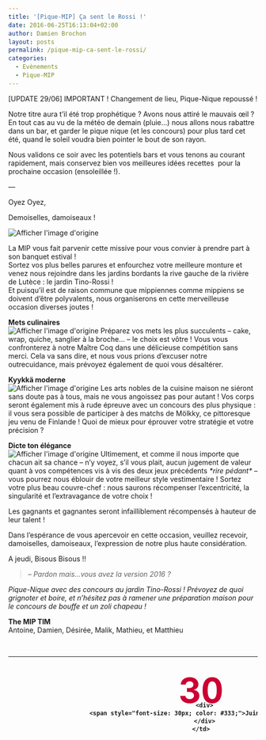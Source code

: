 ```yaml
---
title: '[Pique-MIP] Ça sent le Rossi !'
date: 2016-06-25T16:13:04+02:00
author: Damien Brochon
layout: posts
permalink: /pique-mip-ca-sent-le-rossi/
categories:
  - Evènements
  - Pique-MIP
---
```

[UPDATE 29/06] IMPORTANT ! Changement de lieu, Pique-Nique repoussé !

Notre titre aura t&#8217;il été trop prophétique ? Avons nous attiré le mauvais œil ? En tout cas au vu de la météo de demain (pluie&#8230;) nous allons nous rabattre dans un bar, et garder le pique nique (et les concours) pour plus tard cet été, quand le soleil voudra bien pointer le bout de son rayon.

Nous validons ce soir avec les potentiels bars et vous tenons au courant rapidement, mais conservez bien vos meilleures idées recettes  pour la prochaine occasion (ensoleillée !).

&#8212;

Oyez Oyez,

Demoiselles, damoiseaux !

<img id="il_fi" class="alignright" src="https://paris1900.lartnouveau.com/paris05/squares/jardin_tino_rossi/1jard_tross1.JPG" alt="Afficher l'image d'origine" width="292" height="194" /> 

La MIP vous fait parvenir cette missive pour vous convier à prendre part à son banquet estival !  
Sortez vos plus belles parures et enfourchez votre meilleure monture et venez nous rejoindre dans les jardins bordants la rive gauche de la rivière de Lutèce : le jardin Tino-Rossi !  
Et puisqu&#8217;il est de raison commune que mippiennes comme mippiens se doivent d&#8217;être polyvalents, nous organiserons en cette merveilleuse occasion diverses joutes !

**Mets culinaires**  
<img id="il_fi" class="alignleft" src="https://upload.wikimedia.org/wikipedia/commons/thumb/1/17/Pasca.JPG/300px-Pasca.JPG" alt="Afficher l'image d'origine" width="66" height="65" /> Préparez vos mets les plus succulents &#8211; cake, wrap, quiche, sanglier à la broche&#8230; &#8211; le choix est vôtre ! Vous vous confronterez à notre Maître Coq dans une délicieuse compétition sans merci. Cela va sans dire, et nous vous prions d&#8217;excuser notre outrecuidance, mais prévoyez également de quoi vous désaltérer.

**Kyykkä moderne**  
<img id="il_fi" class="alignleft" src="https://www.ff-molkky.fr/wp-content/uploads/2013/07/jeu-de-molkky.jpg" alt="Afficher l'image d'origine" width="69" height="66" /> Les arts nobles de la cuisine maison ne siéront sans doute pas à tous, mais ne vous angoissez pas pour autant ! Vos corps seront également mis à rude épreuve avec un concours des plus physique : il vous sera possible de participer à des matchs de Mölkky, ce pittoresque jeu venu de Finlande ! Quoi de mieux pour éprouver votre stratégie et votre précision ?

**Dicte ton élégance**  
<img id="il_fi" class="alignleft" src="https://upload.wikimedia.org/wikipedia/commons/thumb/7/7c/Chapeau_noir.jpg/979px-Chapeau_noir.jpg" alt="Afficher l'image d'origine" width="77" height="60" /> Ultimement, et comme il nous importe que chacun ait sa chance &#8211; n&#8217;y voyez, s&#8217;il vous plait, aucun jugement de valeur quant à vos compétences vis à vis des deux jeux précédents _\*rire pédant\*_ &#8211; vous pourrez nous éblouir de votre meilleur style vestimentaire ! Sortez votre plus beau couvre-chef : nous saurons récompenser l&#8217;excentricité, la singularité et l&#8217;extravagance de votre choix !

Les gagnants et gagnantes seront infailliblement récompensés à hauteur de leur talent !

Dans l&#8217;espérance de vous apercevoir en cette occasion, veuillez recevoir, damoiselles, damoiseaux, l&#8217;expression de notre plus haute considération.

A jeudi, Bisous Bisous !!

> _&#8211; Pardon mais&#8230;vous avez la version 2016 ?_

_Pique-Nique avec des concours au jardin Tino-Rossi ! Prévoyez de quoi grignoter et boire, et n&#8217;hésitez pas à ramener une préparation maison pour le concours de bouffe et un zoli chapeau !_

**The MIP TIM**  
Antoine, Damien, Désirée, Malik, Mathieu, et Matthieu

&nbsp;

<table style="height: 154px;" width="657">
  <tr>
    <td style="padding: 10px; width: 120px; font-weight: bold; vertical-align: middle; text-align: center;">
      <div style="height: 50px; font-size: 70px; color: #cc0033; margin-top: 15px;">
        30
      </div>
      
      <div>
        <span style="font-size: 30px; color: #333;">Juin</span><br /> 19h30
      </div>
    </td>
    
    <td style="padding: 0px; width: 225px; font-weight: bold; font-size: 20px; vertical-align: middle;">
      <p style="text-align: center;">
        <a href="https://www.google.fr/maps/place/Jardin+Tino-Rossi/@48.8475663,2.3606886,15z/data=!4m5!3m4!1s0x0:0x77b7bff44e9efd3!8m2!3d48.8475663!4d2.3606886">Jardin Tino-Rossi</a><br /> <a href="https://www.google.fr/maps/place/Jardin+Tino-Rossi/@48.8475663,2.3606886,15z/data=!4m5!3m4!1s0x0:0x77b7bff44e9efd3!8m2!3d48.8475663!4d2.3606886">2 quai Saint-Bernard</a><br /> 75005 Paris<br /> <a href="https://citymapper.com/paris/?start=48.861815,2.346831&saddr=Ch%C3%A2telet%20les%20Halles&end=48.847826,2.360234&eaddr=Jardin%20Tino-Rossi" target="_blank"><img class="alignnone" src="https://static.citymapper.com/img/embed/GetMeThere_Citymapper.png" alt="Get directions with Citymapper" width="195" height="35" /></a>
      </p>
    </td>
    
    <td style="padding-left: 20px; width: 200px; font-weight: bold; font-size: 20px; vertical-align: middle; text-align: left;">
       <a href="/assets/uploads/2010/10/m5.gif"><img class="alignnone size-full wp-image-273" src="/assets/uploads/2010/10/m5.gif" alt="m5" width="21" height="21" /></a> Quai de la Rapée</p> 
      
      <p>
        <a href="/assets/uploads/2010/10/m7.gif"><img class="alignnone size-full wp-image-275" src="/assets/uploads/2010/10/m7.gif" alt="m7" width="21" height="21" /></a><a href="/assets/uploads/2010/10/m10.gif"><img class="alignnone size-full wp-image-279" src="/assets/uploads/2010/10/m10.gif" alt="m10" width="21" height="21" /></a> Jussieu
      </p>
      
      <p>
        <a href="/assets/uploads/2012/04/RER_C-21.gif"><img class="alignnone wp-image-932" src="/assets/uploads/2012/04/RER_C-21.gif" alt="RER_C-21" width="18" height="18" /></a> Gare d&#8217;Austerlitz</td> </tr> </tbody> </table> 
        
        <p>
          &nbsp;
        </p>
